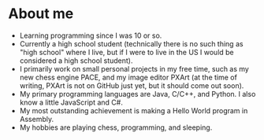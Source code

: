# About me #
- Learning programming since I was 10 or so.
- Currently a high school student (technically there is no such thing as "high school" where I live, but if I were to live in the US I would be considered a high school student).
- I primarily work on small personal projects in my free time, such as my new chess engine PACE, and my image editor PXArt (at the time of writing, PXArt is not on GitHub just yet, but it should come out soon).
- My primary programming languages are Java, C/C++, and Python. I also know a little JavaScript and C#.
- My most outstanding achievement is making a Hello World program in Assembly.
- My hobbies are playing chess, programming, and sleeping.
